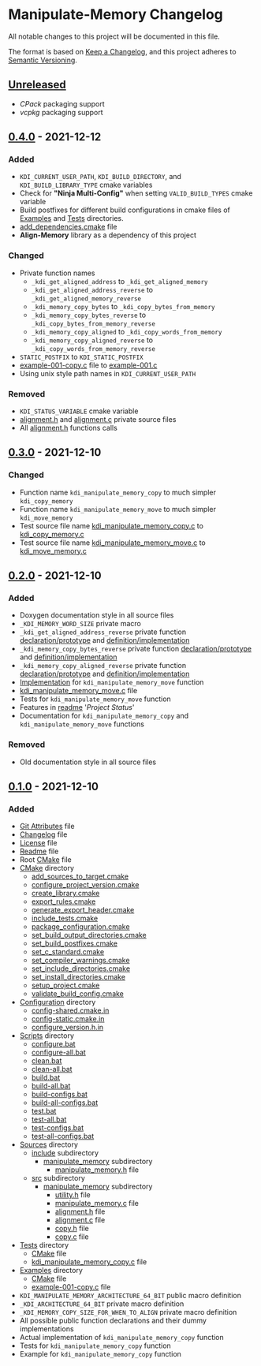 # Manipulate-Memory Changelog

All notable changes to this project will be documented in this file.

The format is based on [Keep a Changelog](https://keepachangelog.com/en/1.0.0/), and this project adheres to
[Semantic Versioning](https://semver.org/).

## [Unreleased](https://github.com/KumarjitDas/Manipulate-Memory/compare/v0.4.0...HEAD)

- *CPack* packaging support
- *vcpkg* packaging support

## [0.4.0](https://github.com/KumarjitDas/Manipulate-Memory/compare/v0.3.0...v0.4.0) - 2021-12-12

### Added

- `KDI_CURRENT_USER_PATH`, `KDI_BUILD_DIRECTORY`, and `KDI_BUILD_LIBRARY_TYPE` cmake variables
- Check for **"Ninja Multi-Config"** when setting `VALID_BUILD_TYPES` cmake variable
- Build postfixes for different build configurations in cmake files of
  [Examples](https://github.com/KumarjitDas/Manipulate-Memory/blob/v0.4.0/Examples/CMakeLists.txt) and
  [Tests](https://github.com/KumarjitDas/Manipulate-Memory/blob/v0.4.0/Tests/CMakeLists.txt) directories.
- [add_dependencies.cmake](https://github.com/KumarjitDas/Manipulate-Memory/blob/v0.4.0/CMake/add_dependencies.cmake)
  file
- **Align-Memory** library as a dependency of this project

### Changed

- Private function names
  - `_kdi_get_aligned_address` to `_kdi_get_aligned_memory`
  - `_kdi_get_aligned_address_reverse` to `_kdi_get_aligned_memory_reverse`
  - `_kdi_memory_copy_bytes` to `_kdi_copy_bytes_from_memory`
  - `_kdi_memory_copy_bytes_reverse` to `_kdi_copy_bytes_from_memory_reverse`
  - `_kdi_memory_copy_aligned` to `_kdi_copy_words_from_memory`
  - `_kdi_memory_copy_aligned_reverse` to `_kdi_copy_words_from_memory_reverse`
- `STATIC_POSTFIX` to `KDI_STATIC_POSTFIX`
- [example-001-copy.c](https://github.com/KumarjitDas/Manipulate-Memory/blob/v0.3.0/Examples/example-001-copy.c)
  file to [example-001.c](https://github.com/KumarjitDas/Manipulate-Memory/blob/v0.4.0/Examples/example-001.c)
- Using unix style path names in `KDI_CURRENT_USER_PATH`

### Removed

- `KDI_STATUS_VARIABLE` cmake variable
- [alignment.h](https://github.com/KumarjitDas/Manipulate-Memory/blob/v0.3.0/Sources/src/manipulate_memory/alignment.h)
  and
  [alignment.c](https://github.com/KumarjitDas/Manipulate-Memory/blob/v0.3.0/Sources/src/manipulate_memory/alignment.c)
  private source files
- All
  [alignment.h](https://github.com/KumarjitDas/Manipulate-Memory/blob/v0.3.0/Sources/src/manipulate_memory/alignment.h)
  functions calls

## [0.3.0](https://github.com/KumarjitDas/Manipulate-Memory/compare/v0.2.0...v0.3.0) - 2021-12-10

### Changed

- Function name `kdi_manipulate_memory_copy` to much simpler `kdi_copy_memory`
- Function name `kdi_manipulate_memory_move` to much simpler `kdi_move_memory`
- Test source file name
  [kdi_manipulate_memory_copy.c](https://github.com/KumarjitDas/Manipulate-Memory/blob/v0.2.0/Tests/kdi_manipulate_memory_copy.c)
  to [kdi_copy_memory.c](https://github.com/KumarjitDas/Manipulate-Memory/blob/v0.3.0/Tests/kdi_copy_memory.c)
- Test source file name
  [kdi_manipulate_memory_move.c](https://github.com/KumarjitDas/Manipulate-Memory/blob/v0.2.0/Tests/kdi_manipulate_memory_move.c)
  to [kdi_move_memory.c](https://github.com/KumarjitDas/Manipulate-Memory/blob/v0.3.0/Tests/kdi_move_memory.c)

## [0.2.0](https://github.com/KumarjitDas/Manipulate-Memory/compare/v0.1.0...v0.2.0) - 2021-12-10

### Added

- Doxygen documentation style in all source files
- `_KDI_MEMORY_WORD_SIZE` private macro
- `_kdi_get_aligned_address_reverse` private function
  [declaration/prototype](https://github.com/KumarjitDas/Manipulate-Memory/blob/v0.2.0/Sources/src/manipulate_memory/alignment.h)
  and
  [definition/implementation](https://github.com/KumarjitDas/Manipulate-Memory/blob/v0.2.0/Sources/src/manipulate_memory/alignment.c)
- `_kdi_memory_copy_bytes_reverse` private function
  [declaration/prototype](https://github.com/KumarjitDas/Manipulate-Memory/blob/v0.2.0/Sources/src/manipulate_memory/copy.h)
  and
  [definition/implementation](https://github.com/KumarjitDas/Manipulate-Memory/blob/v0.2.0/Sources/src/manipulate_memory/copy.c)
- `_kdi_memory_copy_aligned_reverse` private function
  [declaration/prototype](https://github.com/KumarjitDas/Manipulate-Memory/blob/v0.2.0/Sources/src/manipulate_memory/copy.h)
  and
  [definition/implementation](https://github.com/KumarjitDas/Manipulate-Memory/blob/v0.2.0/Sources/src/manipulate_memory/copy.c)
- [Implementation](https://github.com/KumarjitDas/Manipulate-Memory/blob/v0.2.0/Sources/src/manipulate_memory/manipulate_memory.c)
  for `kdi_manipulate_memory_move` function
- [kdi_manipulate_memory_move.c](https://github.com/KumarjitDas/Manipulate-Memory/blob/v0.2.0/Tests/kdi_manipulate_memory_move.c)
  file
- Tests for `kdi_manipulate_memory_move` function
- Features in [readme](https://github.com/KumarjitDas/Manipulate-Memory/blob/v0.2.0/README.md#project-status)
  '*Project Status*'
- Documentation for `kdi_manipulate_memory_copy` and `kdi_manipulate_memory_move` functions

### Removed

- Old documentation style in all source files

## [0.1.0](https://github.com/KumarjitDas/Manipulate-Memory/releases/tag/v0.1.0) - 2021-12-10

### Added

- [Git Attributes](https://github.com/KumarjitDas/Manipulate-Memory/blob/v0.1.0/.gitattributes) file
- [Changelog](https://github.com/KumarjitDas/Manipulate-Memory/blob/v0.1.0/CHANGELOG.md) file
- [License](https://github.com/KumarjitDas/Manipulate-Memory/blob/v0.1.0/LICENSE.txt) file
- [Readme](https://github.com/KumarjitDas/Manipulate-Memory/blob/v0.1.0/README.md) file
- Root [CMake](https://github.com/KumarjitDas/Manipulate-Memory/blob/v0.1.0/CMakeLists.txt) file
- [CMake](https://github.com/KumarjitDas/Manipulate-Memory/tree/v0.1.0/CMake) directory
  - [add_sources_to_target.cmake](https://github.com/KumarjitDas/Manipulate-Memory/blob/v0.1.0/CMake/add_sources_to_target.cmake)
  - [configure_project_version.cmake](https://github.com/KumarjitDas/Manipulate-Memory/blob/v0.1.0/CMake/configure_project_version.cmake)
  - [create_library.cmake](https://github.com/KumarjitDas/Manipulate-Memory/blob/v0.1.0/CMake/create_library.cmake)
  - [export_rules.cmake](https://github.com/KumarjitDas/Manipulate-Memory/blob/v0.1.0/CMake/export_rules.cmake)
  - [generate_export_header.cmake](https://github.com/KumarjitDas/Manipulate-Memory/blob/v0.1.0/CMake/generate_export_header.cmake)
  - [include_tests.cmake](https://github.com/KumarjitDas/Manipulate-Memory/blob/v0.1.0/CMake/include_tests.cmake)
  - [package_configuration.cmake](https://github.com/KumarjitDas/Manipulate-Memory/blob/v0.1.0/CMake/package_configuration.cmake)
  - [set_build_output_directories.cmake](https://github.com/KumarjitDas/Manipulate-Memory/blob/v0.1.0/CMake/set_build_output_directories.cmake)
  - [set_build_postfixes.cmake](https://github.com/KumarjitDas/Manipulate-Memory/blob/v0.1.0/CMake/set_build_postfixes.cmake)
  - [set_c_standard.cmake](https://github.com/KumarjitDas/Manipulate-Memory/blob/v0.1.0/CMake/set_c_standard.cmake)
  - [set_compiler_warnings.cmake](https://github.com/KumarjitDas/Manipulate-Memory/blob/v0.1.0/CMake/set_compiler_warnings.cmake)
  - [set_include_directories.cmake](https://github.com/KumarjitDas/Manipulate-Memory/blob/v0.1.0/CMake/set_include_directories.cmake)
  - [set_install_directories.cmake](https://github.com/KumarjitDas/Manipulate-Memory/blob/v0.1.0/CMake/set_install_directories.cmake)
  - [setup_project.cmake](https://github.com/KumarjitDas/Manipulate-Memory/blob/v0.1.0/CMake/setup_project.cmake)
  - [validate_build_config.cmake](https://github.com/KumarjitDas/Manipulate-Memory/blob/v0.1.0/CMake/validate_build_config.cmake)
- [Configuration](https://github.com/KumarjitDas/Manipulate-Memory/tree/v0.1.0/Configuration) directory
  - [config-shared.cmake.in](https://github.com/KumarjitDas/Manipulate-Memory/blob/v0.1.0/Configuration/config-shared.cmake.in)
  - [config-static.cmake.in](https://github.com/KumarjitDas/Manipulate-Memory/blob/v0.1.0/Configuration/config-static.cmake.in)
  - [configure_version.h.in](https://github.com/KumarjitDas/Manipulate-Memory/blob/v0.1.0/Configuration/configure_version.h.in)
- [Scripts](https://github.com/KumarjitDas/Manipulate-Memory/tree/v0.1.0/Scripts) directory
  - [configure.bat](https://github.com/KumarjitDas/Manipulate-Memory/blob/v0.1.0/Scripts/configure.bat)
  - [configure-all.bat](https://github.com/KumarjitDas/Manipulate-Memory/blob/v0.1.0/Scripts/configure-all.bat)
  - [clean.bat](https://github.com/KumarjitDas/Manipulate-Memory/blob/v0.1.0/Scripts/clean.bat)
  - [clean-all.bat](https://github.com/KumarjitDas/Manipulate-Memory/blob/v0.1.0/Scripts/clean-all.bat)
  - [build.bat](https://github.com/KumarjitDas/Manipulate-Memory/blob/v0.1.0/Scripts/build.bat)
  - [build-all.bat](https://github.com/KumarjitDas/Manipulate-Memory/blob/v0.1.0/Scripts/build-all.bat)
  - [build-configs.bat](https://github.com/KumarjitDas/Manipulate-Memory/blob/v0.1.0/Scripts/build-configs.bat)
  - [build-all-configs.bat](https://github.com/KumarjitDas/Manipulate-Memory/blob/v0.1.0/Scripts/build-all-configs.bat)
  - [test.bat](https://github.com/KumarjitDas/Manipulate-Memory/blob/v0.1.0/Scripts/test.bat)
  - [test-all.bat](https://github.com/KumarjitDas/Manipulate-Memory/blob/v0.1.0/Scripts/test-all.bat)
  - [test-configs.bat](https://github.com/KumarjitDas/Manipulate-Memory/blob/v0.1.0/Scripts/test-configs.bat)
  - [test-all-configs.bat](https://github.com/KumarjitDas/Manipulate-Memory/blob/v0.1.0/Scripts/test-all-configs.bat)
- [Sources](https://github.com/KumarjitDas/Manipulate-Memory/tree/v0.1.0/Sources) directory
  - [include](https://github.com/KumarjitDas/Manipulate-Memory/tree/v0.1.0/Sources/include) subdirectory
    - [manipulate_memory](https://github.com/KumarjitDas/Manipulate-Memory/tree/v0.1.0/Sources/include/manipulate_memory) subdirectory
      - [manipulate_memory.h](https://github.com/KumarjitDas/Manipulate-Memory/blob/v0.1.0/Sources/include/manipulate_memory/manipulate_memory.h)
        file
  - [src](https://github.com/KumarjitDas/Manipulate-Memory/tree/v0.1.0/Sources/src) subdirectory
    - [manipulate_memory](https://github.com/KumarjitDas/Manipulate-Memory/tree/v0.1.0/Sources/src/manipulate_memory)
      subdirectory
      - [utility.h](https://github.com/KumarjitDas/Manipulate-Memory/blob/v0.1.0/Sources/src/manipulate_memory/utility.h)
        file
      - [manipulate_memory.c](https://github.com/KumarjitDas/Manipulate-Memory/blob/v0.1.0/Sources/src/manipulate_memory/manipulate_memory.c)
        file
      - [alignment.h](https://github.com/KumarjitDas/Manipulate-Memory/blob/v0.1.0/Sources/src/manipulate_memory/alignment.h)
        file
      - [alignment.c](https://github.com/KumarjitDas/Manipulate-Memory/blob/v0.1.0/Sources/src/manipulate_memory/alignment.c)
        file
      - [copy.h](https://github.com/KumarjitDas/Manipulate-Memory/blob/v0.1.0/Sources/src/manipulate_memory/copy.h)
        file
      - [copy.c](https://github.com/KumarjitDas/Manipulate-Memory/blob/v0.1.0/Sources/src/manipulate_memory/copy.c)
        file
- [Tests](https://github.com/KumarjitDas/Manipulate-Memory/tree/v0.1.0/Tests) directory
  - [CMake](https://github.com/KumarjitDas/Manipulate-Memory/blob/v0.1.0/Tests/CMakeLists.txt) file
  - [kdi_manipulate_memory_copy.c](https://github.com/KumarjitDas/Manipulate-Memory/blob/v0.1.0/Tests/kdi_manipulate_memory_copy.c)
    file
- [Examples](https://github.com/KumarjitDas/Manipulate-Memory/tree/v0.1.0/Examples) directory
  - [CMake](https://github.com/KumarjitDas/Manipulate-Memory/blob/v0.1.0/Examples/CMakeLists.txt) file
  - [example-001-copy.c](https://github.com/KumarjitDas/Manipulate-Memory/blob/v0.1.0/Examples/example-001-copy.c) file
- `KDI_MANIPULATE_MEMORY_ARCHITECTURE_64_BIT` public macro definition
- `_KDI_ARCHITECTURE_64_BIT` private macro definition
- `_KDI_MEMORY_COPY_SIZE_FOR_WHEN_TO_ALIGN` private macro definition
- All possible public function declarations and their dummy implementations
- Actual implementation of `kdi_manipulate_memory_copy` function
- Tests for `kdi_manipulate_memory_copy` function
- Example for `kdi_manipulate_memory_copy` function
